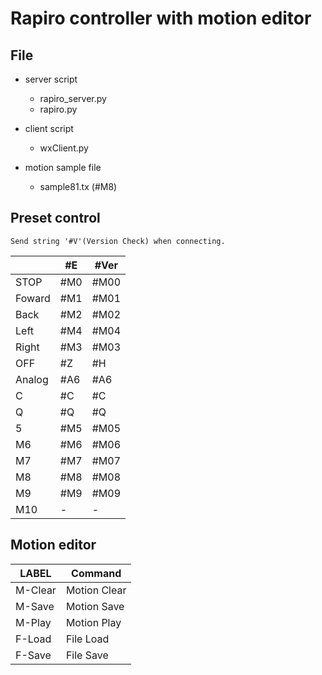 # Rapiro controller with motion editor
## File
 * server script
    * rapiro_server.py
    * rapiro.py

 * client script
    * wxClient.py

 * motion sample file
    * sample81.tx (#M8)

## Preset control
    Send string '#V'(Version Check) when connecting.

|       |  #E   | #Ver |
|-------|-------|------|
|STOP   | #M0   | #M00 |
|Foward | #M1   | #M01 |
|Back   | #M2   | #M02 |
|Left   | #M4   | #M04 |
|Right  | #M3   | #M03 |
|OFF    | #Z    | #H   |
|Analog | #A6   | #A6  |
|C      | #C    | #C   |
|Q      | #Q    | #Q   |
|5      | #M5   | #M05 |
|M6     | #M6   | #M06 |
|M7     | #M7   | #M07 |
|M8     | #M8   | #M08 |
|M9     | #M9   | #M09 |
|M10    | -     | -    |
    
## Motion editor
|    LABEL    | Command        |
|-------------|----------------|
|    M-Clear  |   Motion Clear |
|    M-Save   |   Motion Save  |
|    M-Play   |   Motion Play  |
|    F-Load   |   File Load    |
|    F-Save   |   File Save    |
